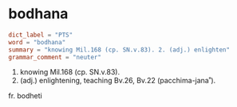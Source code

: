 # bodhana

``` toml
dict_label = "PTS"
word = "bodhana"
summary = "knowing Mil.168 (cp. SN.v.83). 2. (adj.) enlighten"
grammar_comment = "neuter"
```

1. knowing Mil.168 (cp. SN.v.83).
2. (adj.) enlightening, teaching Bv.26, Bv.22 (pacchima\-jana˚).

fr. bodheti


